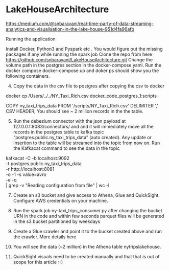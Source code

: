 # LakeHouseArchitecture
https://medium.com/@snbaravani/real-time-party-of-data-streaming-analytics-and-visualisation-in-the-lake-house-951d4fa96afb

Running the application

Install Docker, Python3 and Pyspark etc . You would figure out the missing packages if any while running the spark job
Clone the repo from here https://github.com/snbaravani/LakeHouseArchitecture.git
Change the volume path in the postgres section in the docker-compose.yaml. Run the docker compose docker-compose up and doker ps should show you the following containers.

4. Copy the data in the csv file to postgres after copying the csv to docker

docker cp /Users/../../NY_Taxi_Rich.csv docker_code_postgres_1:scripts

COPY ny_taxi_trips_data
FROM '/scripts/NY_Taxi_Rich.csv'
DELIMITER ',' 
CSV HEADER;
You should see ~ 2 million records in the the table.


5. Run the debezium connector with the json payload at 127.0.0.1:8083/connectors/ and and it will immediately move all the records in the postgres table to kafka topic “postgres.public.ny_taxi_trips_data” (auto created). Any update or insertion to the table will be streamed into the topic from now on. Run the Kafkacat command to see the data in the topic

kafkacat -C -b localhost:9092 \
    -t postgres.public.ny_taxi_trips_data \
    -r http://localhost:8081 \
   -o -1 -s value=avro  
    -e -q \
    | grep -v "Reading configuration from file" | wc -l

7. Create an s3 bucket and give access to Athena, Glue and QuickSight. Configure AWS credentials on your machine.

8. Run the spark job ny-taxi_trips_consumer.py after changing the bucket URN in the code and within few seconds parquet files will be generated in the s3 bucket partitioned by weekdays


9. Create a Glue crawler and point it to the bucket created above and run the crawler. More details here

10. You will see the data (~2 million) in the Athena table nytripslakehouse.


11. QuickSight visuals need to be created manually and that that is out of scope for this article :-)
